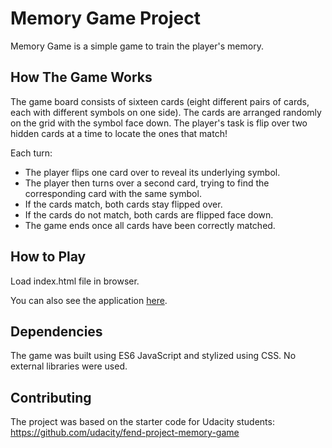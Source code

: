 # Memory Game Project

Memory Game is a simple game to train the player's memory.

## How The Game Works

The game board consists of sixteen cards (eight different pairs of cards, each with different symbols on one side). The cards are arranged randomly on the grid with the symbol face down. The player's task is flip over two hidden cards at a time to locate the ones that match!

Each turn:

* The player flips one card over to reveal its underlying symbol.
* The player then turns over a second card, trying to find the corresponding card with the same symbol.
* If the cards match, both cards stay flipped over.
* If the cards do not match, both cards are flipped face down.
* The game ends once all cards have been correctly matched.

## How to Play

Load index.html file in browser.

You can also see the application [here](https://frydzia.github.io/UdacityMemoryGame/).

## Dependencies

The game was built using ES6 JavaScript and stylized using CSS. No external libraries were used.

## Contributing

The project was based on the starter code for Udacity students: https://github.com/udacity/fend-project-memory-game
